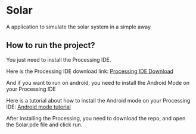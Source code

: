 # Solar
A application to simulate the solar system in a simple away

## How to run the project?
You just need to install the Processing IDE.

Here is the Processing IDE download link: [Processing IDE Download](https://processing.org/download/)<br>

And if you want to run on android, you need to install the Android Mode on your Processing IDE

Here is a tutorial about how to install the Android mode on your Processing IDE: [Android mode tutorial](https://android.processing.org/install.html)<br>

After installing the Processing, you need to download the repo, and open the Solar.pde file and click run.
